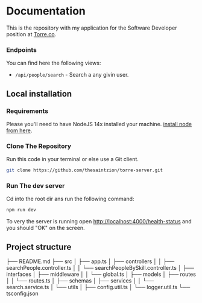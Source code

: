 # Documentation

This is the repository with my application for the Software Developer position at [Torre.co](https://torre.co).



###  Endpoints

You can find here the following views:

- `/api/people/search` - Search a any givin user.



## Local installation

### Requirements

Please you'll need to have NodeJS 14x installed your machine.  [install node from here](https://nodejs.org/en/).


### Clone The Repository

Run this code in your terminal or else use a Git client.

```bash
git clone https://github.com/thesaintzion/torre-server.git
```

### Run The dev server
Cd into the root dir ans run the following command:

```bash
npm run dev
```

To very the server is running open [http://localhost:4000/health-status](http://localhost:4000/health-status) and you should "OK" on the screen.



## Project structure

├── README.md
├── src
│   ├── app.ts
│   ├── controllers
│   │   ├── searchPeople.controller.ts
│   │   └── searchPeopleBySkill.controller.ts
│   ├── interfaces
│   ├── middleware
│   │   └── global.ts
│   ├── models
│   ├── routes
│   │   └── routes.ts
│   ├── schemas
│   ├── services
│   │   └── search.service.ts
│   └── utils
│       ├── config.util.ts
│       └── logger.util.ts
└── tsconfig.json